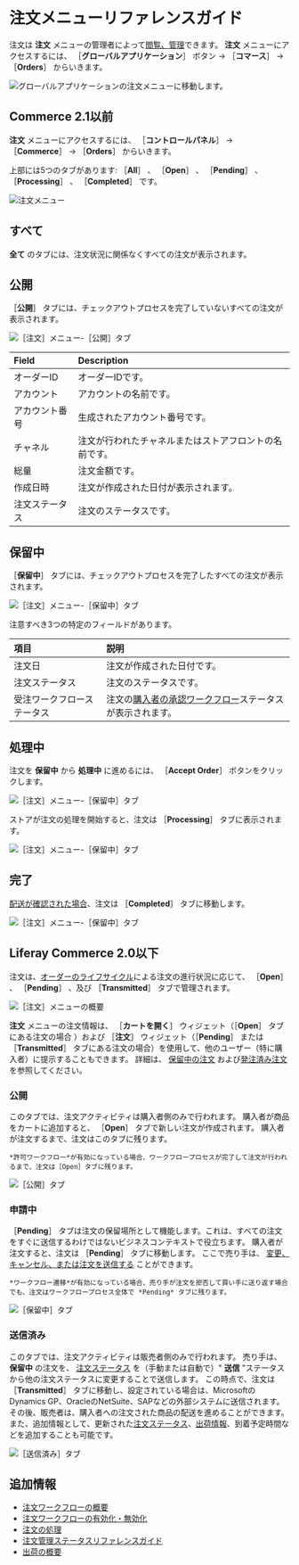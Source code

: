 # 注文メニューリファレンスガイド

注文は **注文** メニューの管理者によって[閲覧、管理](./processing-an-order.md)できます。 **注文** メニューにアクセスするには、 ［**グローバルアプリケーション**］ ボタン &rarr; ［**コマース**］ &rarr; ［**Orders**］ からいきます。

![グローバルアプリケーションの注文メニューに移動します。](./orders-menu-reference-guide/images/11.png)

## Commerce 2.1以前

**注文** メニューにアクセスするには、 ［**コントロールパネル**］ &rarr; ［**Commerce**］ &rarr; ［**Orders**］ からいきます。

上部には5つのタブがあります: ［**All**］ 、 ［**Open**］ 、 ［**Pending**］ 、 ［**Processing**］ 、 ［**Completed**］ です。

![注文メニュー](./orders-menu-reference-guide/images/05.png)

## すべて

**全て** のタブには、注文状況に関係なくすべての注文が表示されます。

## 公開

［**公開**］ タブには、チェックアウトプロセスを完了していないすべての注文が表示されます。

![［注文］メニュー-［公開］タブ](./orders-menu-reference-guide/images/07.png)

| Field   | Description                 |
|:------- |:--------------------------- |
| オーダーID  | オーダーIDです。                   |
| アカウント   | アカウントの名前です。                 |
| アカウント番号 | 生成されたアカウント番号です。             |
| チャネル    | 注文が行われたチャネルまたはストアフロントの名前です。 |
| 総量      | 注文金額です。                     |
| 作成日時    | 注文が作成された日付が表示されます。          |
| 注文ステータス | 注文のステータスです。                 |

## 保留中

［**保留中**］ タブには、チェックアウトプロセスを完了したすべての注文が表示されます。

![［注文］メニュー-［保留中］タブ](./orders-menu-reference-guide/images/06.png)

注意すべき3つの特定のフィールドがあります。

| 項目            | 説明                                                                                          |
|:------------- |:------------------------------------------------------------------------------------------- |
| 注文日           | 注文が作成された日付です。                                                                               |
| 注文ステータス       | 注文のステータスです。                                                                                 |
| 受注ワークフローステータス | 注文の[購入者の承認ワークフロー](../order-workflows/enabling-or-disabling-order-workflows.md)ステータスが表示されます。 |

## 処理中

注文を **保留中** から **処理中** に進めるには、 ［**Accept Order**］ ボタンをクリックします。

![［注文］メニュー-［保留中］タブ](./orders-menu-reference-guide/images/10.png)

ストアが注文の処理を開始すると、注文は ［**Processing**］ タブに表示されます。

![［注文］メニュー-［保留中］タブ](./orders-menu-reference-guide/images/09.png)

## 完了

[配送が確認された場合](../shipments/introduction-to-shipments.md)、注文は ［**Completed**］ タブに移動します。

![［注文］メニュー-［保留中］タブ](./orders-menu-reference-guide/images/08.png)

## Liferay Commerce 2.0以下

注文は、[オーダーのライフサイクル](./order-life-cycle.md)による注文の進行状況に応じて、 ［**Open**］ 、 ［**Pending**］ 、及び ［**Transmitted**］ タブで管理されます。

![［注文］メニューの概要](./orders-menu-reference-guide/images/01.png "［注文］メニューの概要")

**注文** メニューの注文情報は、 ［**カートを開く**］ ウィジェット（［**Open**］ タブにある注文の場合 ）および ［**注文**］ ウィジェット（［**Pending**］ または ［**Transmitted**］ タブにある注文の場合）を使用して、他のユーザー（特に購入者）に提示することもできます。 詳細は、 [保留中の注文](../../creating-store-content/commerce-storefront-pages/pending-orders.md) および[発注済み注文](../../creating-store-content/commerce-storefront-pages/placed-orders.md)を参照してください。

### 公開

このタブでは、注文アクティビティは購入者側のみで行われます。 購入者が商品をカートに追加すると、 ［**Open**］ タブで新しい注文が作成されます。 購入者が注文するまで、注文はこのタブに残ります。

```{note}
*許可ワークフロー*が有効になっている場合、ワークフロープロセスが完了して注文が行われるまで、注文は［Open］タブに残ります。
```

![［公開］タブ](./orders-menu-reference-guide/images/02.png "［公開］タブ")

### 申請中

［**Pending**］ タブは注文の保留場所として機能します。これは、すべての注文をすぐに送信するわけではないビジネスコンテキストで役立ちます。 購入者が注文すると、注文は ［**Pending**］ タブに移動します。 ここで売り手は、 [変更、キャンセル、または注文を送信する](./processing-an-order.md#commerce-20-and-below) ことができます。

```{note}
*ワークフロー遷移*が有効になっている場合、売り手が注文を拒否して買い手に送り返す場合でも、注文はワークフロープロセス全体で *Pending* タブに残ります。
```

![［保留中］タブ](./orders-menu-reference-guide/images/03.png "［保留中］タブ")

### 送信済み

このタブでは、注文アクティビティは販売者側のみで行われます。 売り手は、 **保留中** の注文を、 [注文ステータス](./processing-an-order.md#commerce-20-and-below) を（手動または自動で）" **送信** "ステータスから他の注文ステータスに変更することで送信します。 この時点で、注文は ［**Transmitted**］ タブに移動し、設定されている場合は、MicrosoftのDynamics GP、OracleのNetSuite、SAPなどの外部システムに送信されます。 その後、販売者は、購入者への注文された商品の配送を進めることができます。 また、追加情報として、更新された[注文ステータス](./order-management-statuses-reference-guide.md)、[出荷情報](../shipments/introduction-to-shipments.md)、到着予定時間などを追加することも可能です。

![［送信済み］タブ](./orders-menu-reference-guide/images/04.png "［送信済み］タブ")

## 追加情報

* [注文ワークフローの概要](../order-workflows/introduction-to-order-workflows.md)
* [注文ワークフローの有効化・無効化](../order-workflows/enabling-or-disabling-order-workflows.md)
* [注文の処理](./processing-an-order.md)
* [注文管理ステータスリファレンスガイド](./order-management-statuses-reference-guide.md)
* [出荷の概要](../shipments/introduction-to-shipments.md)
